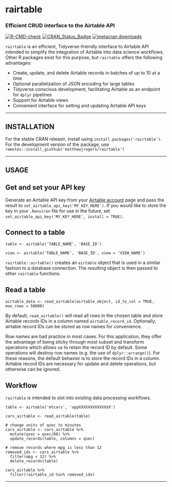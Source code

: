
# __rairtable__ 

### Efficient CRUD interface to the Airtable API

<!-- badges: start -->
[![R-CMD-check](https://github.com/matthewjrogers/rairtable/workflows/R-CMD-check/badge.svg)](https://github.com/matthewjrogers/rairtable/actions)
[![CRAN\_Status\_Badge](https://www.r-pkg.org/badges/version/rairtable)](https://cran.r-project.org/package=rairtable)
[![metacran
downloads](https://cranlogs.r-pkg.org/badges/rairtable)](https://cran.r-project.org/package=rairtable)
<!-- badges: end --> 


`rairtable` is an efficient, Tidyverse-friendly interface to Airtable API intended to simplify the integration of Airtable into data science workflows. Other R packages exist for this purpose, but `rairtable` offers the following advantages:

- Create, update, and delete Airtable records in batches of up to 10 at a time
- Optional parallelization of JSON encoding for large tables
- Tidyverse conscious development, facilitating Airtable as an endpoint for `dplyr` pipelines
- Support for Airtable views
- Convenient interface for setting and updating Airtable API keys

*****

## __INSTALLATION__

For the stable CRAN releastr, install using `install.packages('rairtable')`. For the development version of the package, use `remotes::install_giuthub('matthewjrogers/rairtable')`

*****

## __USAGE__

## Get and set your API key
Generate an Airtable API key from your [Airtable account](https://airtable.com/account) page and pass the result to `set_airtable_api_key('MY_KEY_HERE')`. If you would like to store the key in your `.Renviron` file for use in the future, set `set_airtable_api_key('MY_KEY_HERE', install = TRUE)`.

## Connect to a table

```
table <- airtable('TABLE_NAME', 'BASE_ID')

view <- airtable('TABLE_NAME', 'BASE_ID', view = 'VIEW_NAME')

```
`rairtable::airtable()` creates an `airtable` object that is used in a similar fashion to a database connection. The resulting object is then passed to other `rairtable` functions.

## Read a table

```
airtable_data <- read_airtable(airtable_object, id_to_col = TRUE, max_rows = 50000)
```

By default, `read_airtable()` will read all rows in the chosen table and store Airtable records IDs in a column named `airtable_record_id`. Optionally, airtable record IDs can be stored as row names for convenience.

Row names are bad practice in most cases. For this application, they offer the advantage of being sticky through most subset and transform operations which allows us to retain the record ID by default. Some operations will destroy row names (e.g. the use of `dplyr::arrange()`). For these reasons, the default behavior is to store the record IDs in a column. Airtable record IDs are necessary for update and delete operations, but otherwise can be ignored.

## Workflow

`rairtable` is intended to slot into existing data processing workflows.

```
table <- airtable('mtcars', 'appXXXXXXXXXXXXXX')

cars_airtable <- read_airtable(table)

# change units of qsec to minutes
cars_airtable <- cars_airtable %>%
  mutate(qsec = qsec/60) %>%
  update_records(table, columns = qsec)

# remove records where mpg is less than 12
removed_ids <- cars_airtable %>%
  filter(mpg < 12) %>%
  delete_records(table)

cars_airtable %>%
  filter(!airtable_id %in% removed_ids)

```

*****

